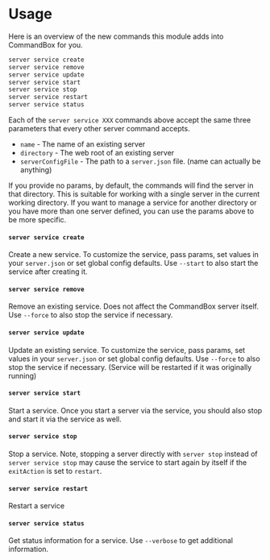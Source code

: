# Usage

Here is an overview of the new commands this module adds into CommandBox for you.

```bash
server service create
server service remove
server service update
server service start
server service stop
server service restart
server service status
```

Each of the `server service XXX` commands above accept the same three parameters that every other server command accepts.

* `name` - The name of an existing server
* `directory` - The web root of an existing server
* `serverConfigFile` - The path to a `server.json` file. \(name can actually be anything\)

If you provide no params, by default, the commands will find the server in that directory. This is suitable for working with a single server in the current working directory. If you want to manage a service for another directory or you have more than one server defined, you can use the params above to be more specific.

#### `server service create`

Create a new service. To customize the service, pass params, set values in your `server.json` or set global config defaults. Use `--start` to also start the service after creating it.

#### `server service remove`

Remove an existing service. Does not affect the CommandBox server itself. Use `--force` to also stop the service if necessary.

#### `server service update`

Update an existing service. To customize the service, pass params, set values in your `server.json` or set global config defaults. Use `--force` to also stop the service if necessary. \(Service will be restarted if it was originally running\)

#### `server service start`

Start a service. Once you start a server via the service, you should also stop and start it via the service as well.

#### `server service stop`

Stop a service. Note, stopping a server directly with `server stop` instead of `server service stop` may cause the service to start again by itself if the `exitAction` is set to `restart`.

#### `server service restart`

Restart a service

#### `server service status`

Get status information for a service. Use `--verbose` to get additional information.

